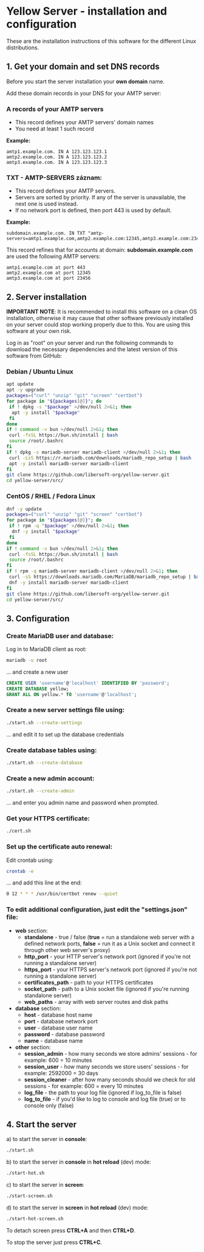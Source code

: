 # Yellow Server - installation and configuration

These are the installation instructions of this software for the different Linux distributions.

## 1. Get your domain and set DNS records

Before you start the server installation your **own domain** name.

Add these domain records in your DNS for your AMTP server:

### **A** records of your AMTP servers

- This record defines your AMTP servers' domain names
- You need at least 1 such record

**Example:**

```
amtp1.example.com. IN A 123.123.123.1
amtp2.example.com. IN A 123.123.123.2
amtp3.example.com. IN A 123.123.123.3
```

### TXT - AMTP-SERVERS záznam:

- This record defines your AMTP servers.
- Servers are sorted by priority. If any of the server is unavailable, the next one is used instead.
- If no network port is defined, then port 443 is used by default.

**Example:**

```
subdomain.example.com. IN TXT "amtp-servers=amtp1.example.com,amtp2.example.com:12345,amtp3.example.com:23456"
```

This record refines that for accounts at domain: **subdomain.example.com** are used the following AMTP servers:

```
amtp1.example.com at port 443
amtp2.example.com at port 12345
amtp3.example.com at port 23456
```

## 2. Server installation

**IMPORTANT NOTE**: It is recommended to install this software on a clean OS installation, otherwise it may cause that other software previously installed on your server could stop working properly due to this. You are using this software at your own risk.

Log in as "root" on your server and run the following commands to download the necessary dependencies and the latest version of this software from GitHub:

### Debian / Ubuntu Linux

```sh
apt update
apt -y upgrade
packages=("curl" "unzip" "git" "screen" "certbot")
for package in "${packages[@]}"; do
 if ! dpkg -s "$package" >/dev/null 2>&1; then
  apt -y install "$package"
 fi
done
if ! command -v bun >/dev/null 2>&1; then
 curl -fsSL https://bun.sh/install | bash
 source /root/.bashrc
fi
if ! dpkg -s mariadb-server mariadb-client >/dev/null 2>&1; then
 curl -LsS https://r.mariadb.com/downloads/mariadb_repo_setup | bash
 apt -y install mariadb-server mariadb-client
fi
git clone https://github.com/libersoft-org/yellow-server.git
cd yellow-server/src/
```

### CentOS / RHEL / Fedora Linux

```sh
dnf -y update
packages=("curl" "unzip" "git" "screen" "certbot")
for package in "${packages[@]}"; do
 if ! rpm -q "$package" >/dev/null 2>&1; then
  dnf -y install "$package"
 fi
done
if ! command -v bun >/dev/null 2>&1; then
 curl -fsSL https://bun.sh/install | bash
 source /root/.bashrc
fi
if ! rpm -q mariadb-server mariadb-client >/dev/null 2>&1; then
 curl -sS https://downloads.mariadb.com/MariaDB/mariadb_repo_setup | bash
 dnf -y install mariadb-server mariadb-client
fi
git clone https://github.com/libersoft-org/yellow-server.git
cd yellow-server/src/
```

## 3. Configuration

### Create MariaDB user and database:

Log in to MariaDB client as root:

```sh
mariadb -u root
```

... and create a new user

```sql
CREATE USER 'username'@'localhost' IDENTIFIED BY 'password';
CREATE DATABASE yellow;
GRANT ALL ON yellow.* TO 'username'@'localhost';
```

### Create a new server settings file using:

```sh
./start.sh --create-settings
```

... and edit it to set up the database credentials

### Create database tables using:

```sh
./start.sh --create-database
```

### Create a new admin account:

```sh
./start.sh --create-admin
```

... and enter you admin name and password when prompted.

### Get your HTTPS certificate:

```sh
./cert.sh
```

### Set up the certificate auto renewal:

Edit crontab using:

```sh
crontab -e
```

... and add this line at the end:

```sh
0 12 * * * /usr/bin/certbot renew --quiet
```

### To edit additional configuration, just edit the "settings.json" file:

- **web** section:
  - **standalone** - true / false (**true** = run a standalone web server with a defined network ports, **false** = run it as a Unix socket and connect it through other web server's proxy)
  - **http_port** - your HTTP server's network port (ignored if you're not running a standalone server)
  - **https_port** - your HTTPS server's network port (ignored if you're not running a standalone server)
  - **certificates_path** - path to your HTTPS certificates
  - **socket_path** - path to a Unix socket file (ignored if you're running standalone server)
  - **web_paths** - array with web server routes and disk paths
- **database** section:
  - **host** - database host name
  - **port** - database network port
  - **user** - database user name
  - **password** - database password
  - **name** - database name
- **other** section:
  - **session_admin** - how many seconds we store admins' sessions - for example: 600 = 10 minutes
  - **session_user** - how many seconds we store users' sessions - for example: 2592000 = 30 days
  - **session_cleaner** - after how many seconds should we check for old sessions - for example: 600 = every 10 minutes
  - **log_file** - the path to your log file (ignored if log_to_file is false)
  - **log_to_file** - if you'd like to log to console and log file (true) or to console only (false)

## 4. Start the server

a) to start the server in **console**:

```bash
./start.sh
```

b) to start the server in **console** in **hot reload** (dev) mode:

```bash
./start-hot.sh
```

c) to start the server in **screen**:

```bash
./start-screen.sh
```

d) to start the server in **screen** in **hot reload** (dev) mode:

```bash
./start-hot-screen.sh
```

To detach screen press **CTRL+A** and then **CTRL+D**.

To stop the server just press **CTRL+C**.
